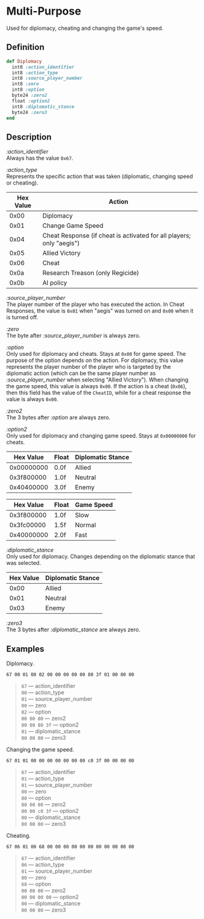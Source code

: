 # Multi-Purpose

Used for diplomacy, cheating and changing the game's speed.

## Definition

```ruby
def Diplomacy
  int8 :action_identifier
  int8 :action_type
  int8 :source_player_number
  int8 :zero
  int8 :option
  byte24 :zero2
  float :option2
  int8 :diplomatic_stance
  byte24 :zero3
end
```

## Description

*:action_identifier*  
Always has the value `0x67`.

*:action_type*  
Represents the specific action that was taken (diplomatic, changing speed or cheating).

Hex Value | Action
----------|-------
0x00      | Diplomacy
0x01      | Change Game Speed
0x04      | Cheat Response (if cheat is activated for all players; only "aegis")
0x05      | Allied Victory
0x06      | Cheat
0x0a      | Research Treason (only Regicide)
0x0b      | AI policy

*:source_player_number*  
The player number of the player who has executed the action. In Cheat Responses, the value is `0x01` when "aegis" was turned on and `0x00` when it is turned off.

*:zero*  
The byte after *:source_player_number* is always zero.

*:option*  
Only used for diplomacy and cheats. Stays at `0x00` for game speed. The purpose of the option depends on the action. For diplomacy, this value represents the player number of the player who is targeted by the diplomatic action (which can be the same player number as *:source_player_number* when selecting "Allied Victory"). When changing the game speed, this value is always `0x00`. If the action is a cheat (`0x06`), then this field has the value of the `CheatID`, while for a cheat response the value is always `0x00`.

*:zero2*  
The 3 bytes after *:option* are always zero.

*:option2*  
Only used for diplomacy and changing game speed. Stays at `0x00000000` for cheats.

Hex Value  | Float  | Diplomatic Stance
-----------|--------|------------------
0x00000000 | 0.0f   | Allied
0x3f800000 | 1.0f   | Neutral
0x40400000 | 3.0f   | Enemy

Hex Value  | Float  | Game Speed
-----------|--------|------------------
0x3f800000 | 1.0f   | Slow
0x3fc00000 | 1.5f   | Normal
0x40000000 | 2.0f   | Fast

*:diplomatic_stance*  
Only used for diplomacy. Changes depending on the diplomatic stance that was selected.

Hex Value | Diplomatic Stance
----------|------------------
0x00      | Allied
0x01      | Neutral
0x03      | Enemy

*:zero3*  
The 3 bytes after *:diplomatic_stance* are always zero.

## Examples

Diplomacy.

`67 00 01 00 02 00 00 00 00 00 80 3f 01 00 00 00`

>`67` &mdash; action_identifier  
>`00` &mdash; action_type  
>`01` &mdash; source_player_number  
>`00` &mdash; zero  
>`02` &mdash; option  
>`00 00 00` &mdash; zero2  
>`00 00 80 3f` &mdash; option2  
>`01` &mdash; diplomatic_stance  
>`00 00 00` &mdash; zero3

Changing the game speed.

`67 01 01 00 00 00 00 00 00 00 c0 3f 00 00 00 00`

>`67` &mdash; action_identifier  
>`01` &mdash; action_type  
>`01` &mdash; source_player_number  
>`00` &mdash; zero  
>`00` &mdash; option  
>`00 00 00` &mdash; zero2  
>`00 00 c0 3f` &mdash; option2  
>`00` &mdash; diplomatic_stance  
>`00 00 00` &mdash; zero3

Cheating.

`67 06 01 00 68 00 00 00 00 00 00 00 00 00 00 00`

>`67` &mdash; action_identifier  
>`06` &mdash; action_type  
>`01` &mdash; source_player_number  
>`00` &mdash; zero  
>`68` &mdash; option  
>`00 00 00` &mdash; zero2  
>`00 00 00 00` &mdash; option2  
>`00` &mdash; diplomatic_stance  
>`00 00 00` &mdash; zero3
